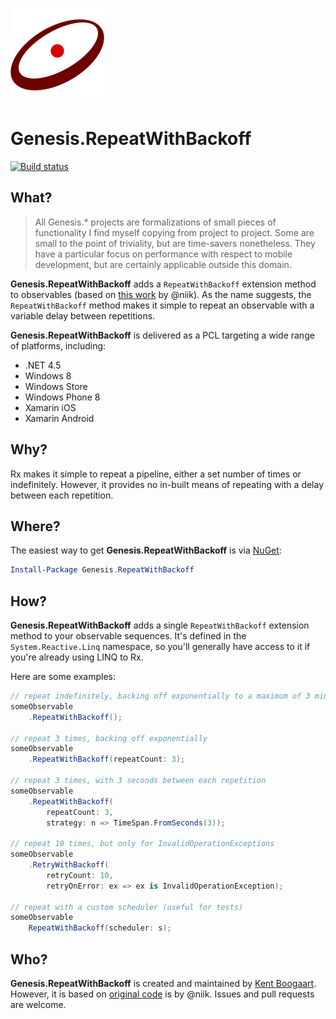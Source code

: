 ![Logo](Art/Logo150x150.png "Logo")

# Genesis.RepeatWithBackoff

[![Build status](https://ci.appveyor.com/api/projects/status/6xahxjp1ac5ly0g2?svg=true)](https://ci.appveyor.com/project/kentcb/genesis-repeatwithbackoff)

## What?

> All Genesis.* projects are formalizations of small pieces of functionality I find myself copying from project to project. Some are small to the point of triviality, but are time-savers nonetheless. They have a particular focus on performance with respect to mobile development, but are certainly applicable outside this domain.
 
**Genesis.RepeatWithBackoff** adds a `RepeatWithBackoff` extension method to observables (based on [this work](https://gist.github.com/atifaziz/c6776b936a36a98a8153) by @niik). As the name suggests, the `RepeatWithBackoff` method makes it simple to repeat an observable with a variable delay between repetitions.

**Genesis.RepeatWithBackoff** is delivered as a PCL targeting a wide range of platforms, including:

* .NET 4.5
* Windows 8
* Windows Store
* Windows Phone 8
* Xamarin iOS
* Xamarin Android

## Why?

Rx makes it simple to repeat a pipeline, either a set number of times or indefinitely. However, it provides no in-built means of repeating with a delay between each repetition.

## Where?

The easiest way to get **Genesis.RepeatWithBackoff** is via [NuGet](http://www.nuget.org/packages/Genesis.RepeatWithBackoff/):

```PowerShell
Install-Package Genesis.RepeatWithBackoff
```

## How?

**Genesis.RepeatWithBackoff** adds a single `RepeatWithBackoff` extension method to your observable sequences. It's defined in the `System.Reactive.Linq` namespace, so you'll generally have access to it if you're already using LINQ to Rx.

Here are some examples:

```C#
// repeat indefinitely, backing off exponentially to a maximum of 3 minutes
someObservable
    .RepeatWithBackoff();

// repeat 3 times, backing off exponentially
someObservable
    .RepeatWithBackoff(repeatCount: 3);

// repeat 3 times, with 3 seconds between each repetition
someObservable
    .RepeatWithBackoff(
        repeatCount: 3,
        strategy: n => TimeSpan.FromSeconds(3));

// repeat 10 times, but only for InvalidOperationExceptions
someObservable
    .RetryWithBackoff(
        retryCount: 10,
        retryOnError: ex => ex is InvalidOperationException);

// repeat with a custom scheduler (useful for tests)
someObservable
    RepeatWithBackoff(scheduler: s);
```

## Who?

**Genesis.RepeatWithBackoff** is created and maintained by [Kent Boogaart](http://kent-boogaart.com). However, it is based on [original code](https://gist.github.com/atifaziz/c6776b936a36a98a8153) is by @niik. Issues and pull requests are welcome.